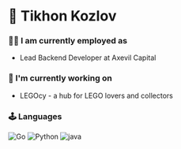 # 👋 Tikhon Kozlov

### 👨‍💻 I am currently employed as 
  <ul>
    <li>Lead Backend Developer at Axevil Capital</li>
  </ul>

### 🥷 I'm currently working on
  <ul>
    <li>LEGOcy - a hub for LEGO lovers and collectors</li>
  </ul>

### 🕹 Languages

![Go](https://img.shields.io/badge/go-%2300ADD8.svg?style=for-the-badge&logo=go&logoColor=white)
![Python](https://img.shields.io/badge/python-3670A0?style=for-the-badge&logo=python&logoColor=ffdd54)
![java](https://img.shields.io/badge/java-%23ED8B00.svg?style=for-the-badge&logo=java&logoColor=white)



